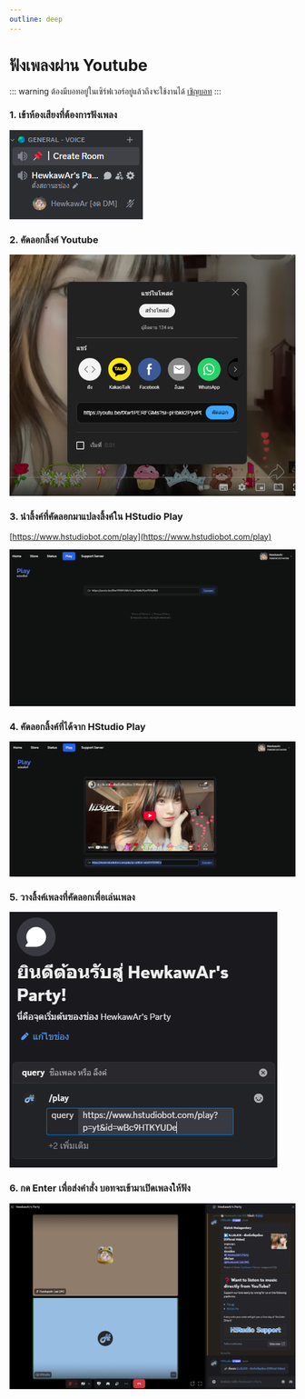```yaml
---
outline: deep
---
```


# ฟังเพลงผ่าน Youtube

::: warning
ต้องมีบอทอยู่ในเซิร์ฟเวอร์อยู่แล้วถึงจะใช้งานได้ [เชิญบอท](./invite-bot.md)
:::

### 1. เข้าห้องเสียงที่ต้องการฟังเพลง

![ขั้นตอนที่ 1](../../assets/start-listening-1.png)

### 2. คัดลอกลิ้งค์ Youtube

![คัดลอกลิ้งค์ Youtube](../../assets/play-from-youtube-2.png)

### 3. นำลิ้งค์ที่คัดลอกมาแปลงลิ้งค์ใน HStudio Play

[https://www.hstudiobot.com/play](https://www.hstudiobot.com/play)

![แปลงลิ้งค์ใน HStudio Play](../../assets/play-from-youtube-3.png)

### 4. คัดลอกลิ้งค์ที่ได้จาก HStudio Play

![คัดลอกลิ้งค์จาก HStudio Play](../../assets/play-from-youtube-4.png)

### 5. วางลิ้งค์เพลงที่คัดลอกเพื่อเล่นเพลง

![วางลิ้งค์เพลงที่คัดลอก](../../assets/play-from-youtube-5.png)

### 6. กด Enter เพื่อส่งคำสั่ง บอทจะเข้ามาเปิดเพลงให้ฟัง

![กด Enter เพื่อส่งคำสั่ง](../../assets/play-from-youtube-6.png)